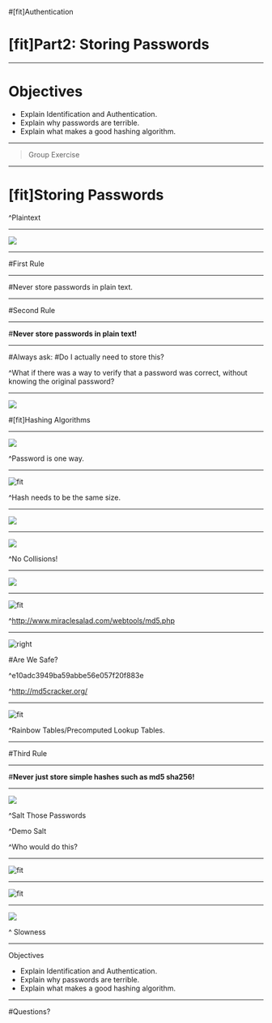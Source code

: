 #[fit]Authentication

# [fit]Part2: Storing Passwords

---

# Objectives
- Explain Identification and Authentication.
- Explain why passwords are terrible.
- Explain what makes a good hashing algorithm.

---

> Group Exercise

---

# [fit]Storing Passwords

^Plaintext

---

![](img/ramblerRuHack.png)

---

#First Rule

---

#Never store passwords in plain text.

---

#Second Rule

---

#**Never store passwords in plain text!**

---

#Always ask:
#Do I actually need to store this?

^What if there was a way to verify that a password was correct, without knowing the original password?

---

![](img/formula.jpg)

#[fit]Hashing Algorithms

---

![](img/oneway.jpg)

^Password is one way.

---

![fit](img/sameSize.png)

^Hash needs to be the same size.

---

![](img/easyButton.jpg)

---

![](img/collision.jpg)

^No Collisions!

---

![](img/avalanche.jpg)

---

![fit](img/AvalancheEffect.png)

^http://www.miraclesalad.com/webtools/md5.php

---

![right](img/question.jpg)

#Are We Safe?

^e10adc3949ba59abbe56e057f20f883e

^http://md5cracker.org/

---

![fit](img/rainbowTable.jpg)

^Rainbow Tables/Precomputed Lookup Tables.

---

#Third Rule

---

#**Never just store simple hashes such as md5 sha256!**

---

![](img/salt.jpg)

^Salt Those Passwords

^Demo Salt

^Who would do this?

---

![fit](img/Linkedin.png)

---

![fit](img/myspace.png)

---

![](img/tortoise.jpg)

^ Slowness

---

Objectives

- Explain Identification and Authentication.
- Explain why passwords are terrible.
- Explain what makes a good hashing algorithm.

---

#Questions?


